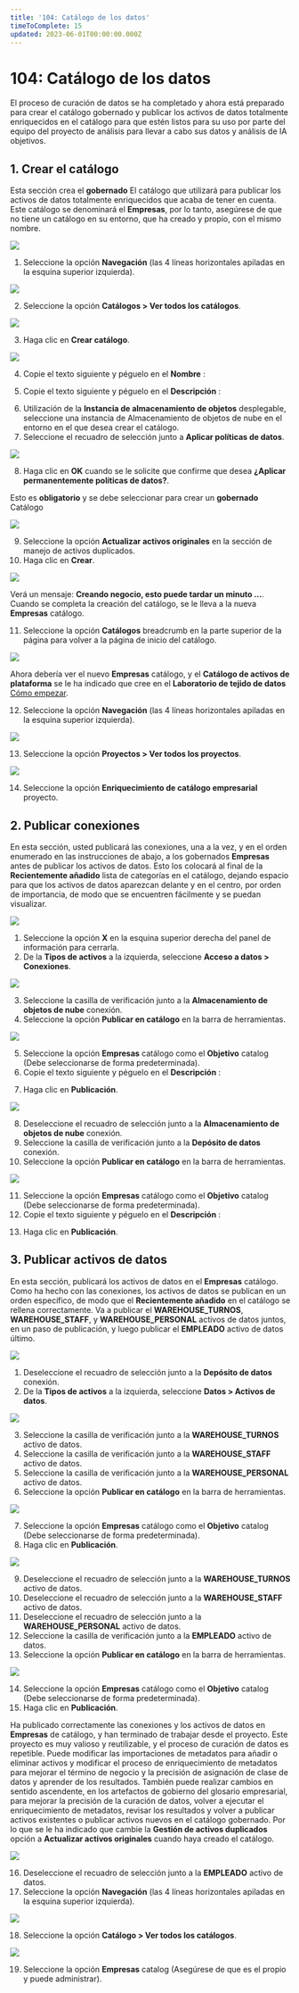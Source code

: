 ```yaml
---
title: '104: Catálogo de los datos'
timeToComplete: 15
updated: 2023-06-01T00:00:00.000Z
---
```

# 104: Catálogo de los datos

El proceso de curación de datos se ha completado y ahora está preparado para crear el catálogo gobernado y publicar los activos de datos totalmente enriquecidos en el catálogo para que estén listos para su uso por parte del equipo del proyecto de análisis para llevar a cabo sus datos y análisis de IA objetivos.

## 1. Crear el catálogo

Esta sección crea el **gobernado** El catálogo que utilizará para publicar los activos de datos totalmente enriquecidos que acaba de tener en cuenta. Este catálogo se denominará el **Empresas**, por lo tanto, asegúrese de que no tiene un catálogo en su entorno, que ha creado y propio, con el mismo nombre.

![](./images/L3/image316.png)

1.  Seleccione la opción **Navegación** (las 4 líneas horizontales apiladas en la esquina superior izquierda).

![](./images/L3/image317.png)

2.  Seleccione la opción **Catálogos > Ver todos los catálogos**.

![](./images/L3/image318.png)

3.  Haga clic en **Crear catálogo**.

![](./images/L3/image319.png)

4.  Copie el texto siguiente y péguelo en el **Nombre** :

<CopyText text="Empresas"/>

5.  Copie el texto siguiente y péguelo en el **Descripción** :

<CopyText text="Este catálogo almacena activos gobernados utilizados por la empresa para proyectos de análisis e IA."/>

6.  Utilización de la **Instancia de almacenamiento de objetos** desplegable, seleccione una instancia de Almacenamiento de objetos de nube en el entorno en el que desea crear el catálogo.
7.  Seleccione el recuadro de selección junto a **Aplicar políticas de datos**.

![](./images/L3/image320.png)

8.  Haga clic en **OK** cuando se le solicite que confirme que desea **¿Aplicar permanentemente políticas de datos?**.

Esto es **obligatorio** y se debe seleccionar para crear un **gobernado** Catálogo

![](./images/L3/image321.png)

9.  Seleccione la opción **Actualizar activos originales** en la sección de manejo de activos duplicados.
10. Haga clic en **Crear**.

![](./images/L3/image322.png)

Verá un mensaje: **Creando negocio, esto puede tardar un minuto ...**. Cuando se completa la creación del catálogo, se le lleva a la nueva **Empresas** catálogo.

11. Seleccione la opción **Catálogos** breadcrumb en la parte superior de la página para volver a la página de inicio del catálogo.

![](./images/L3/image323.png)

Ahora debería ver el nuevo **Empresas** catálogo, y el **Catálogo de activos de plataforma** se le ha indicado que cree en el **Laboratorio de tejido de datos** [Cómo empezar](https://vest.buildlab.cloud/es/wkc/getting-started).

12. Seleccione la opción **Navegación** (las 4 líneas horizontales apiladas en la esquina superior izquierda).

![](./images/L3/image324.png)

13. Seleccione la opción **Proyectos > Ver todos los proyectos**.

![](./images/L3/image325.png)

14. Seleccione la opción **Enriquecimiento de catálogo empresarial** proyecto.

## 2. Publicar conexiones

En esta sección, usted publicará las conexiones, una a la vez, y en el orden enumerado en las instrucciones de abajo, a los gobernados **Empresas** antes de publicar los activos de datos. Esto los colocará al final de la **Recientemente añadido** lista de categorías en el catálogo, dejando espacio para que los activos de datos aparezcan delante y en el centro, por orden de importancia, de modo que se encuentren fácilmente y se puedan visualizar.

![](./images/L3/image326.png)

1.  Seleccione la opción **X** en la esquina superior derecha del panel de información para cerrarla.
2.  De la **Tipos de activos** a la izquierda, seleccione **Acceso a datos > Conexiones**.

![](./images/L3/image327.png)

3.  Seleccione la casilla de verificación junto a la **Almacenamiento de objetos de nube** conexión.
4.  Seleccione la opción **Publicar en catálogo** en la barra de herramientas.

![](./images/L3/image328.png)

5.  Seleccione la opción **Empresas** catálogo como el **Objetivo** catalog (Debe seleccionarse de forma predeterminada).
6.  Copie el texto siguiente y péguelo en el **Descripción** :

<CopyText text="Grupo de IBM Cloud Object Storage que contiene archivos de datos utilizados para la analítica y la IA."/>

7.  Haga clic en **Publicación**.

![](./images/L3/image329.png)

8.  Deseleccione el recuadro de selección junto a la **Almacenamiento de objetos de nube** conexión.
9.  Seleccione la casilla de verificación junto a la **Depósito de datos** conexión.
10. Seleccione la opción **Publicar en catálogo** en la barra de herramientas.

![](./images/L3/image330.png)

11. Seleccione la opción **Empresas** catálogo como el **Objetivo** catalog (Debe seleccionarse de forma predeterminada).
12. Copie el texto siguiente y péguelo en el **Descripción** :

<CopyText text="Base de datos que contiene datos de empresa necesarios para los proyectos de análisis e IA de la empresa."/>

13. Haga clic en **Publicación**.

## 3. Publicar activos de datos

En esta sección, publicará los activos de datos en el **Empresas** catálogo. Como ha hecho con las conexiones, los activos de datos se publican en un orden específico, de modo que el **Recientemente añadido** en el catálogo se rellena correctamente. Va a publicar el **WAREHOUSE_TURNOS**, **WAREHOUSE_STAFF**, y **WAREHOUSE_PERSONAL** activos de datos juntos, en un paso de publicación, y luego publicar el **EMPLEADO** activo de datos último.

![](./images/L3/image331.png)

1.  Deseleccione el recuadro de selección junto a la **Depósito de datos** conexión.
2.  De la **Tipos de activos** a la izquierda, seleccione **Datos > Activos de datos**.

![](./images/L3/image332.png)

3.  Seleccione la casilla de verificación junto a la **WAREHOUSE_TURNOS** activo de datos.
4.  Seleccione la casilla de verificación junto a la **WAREHOUSE_STAFF** activo de datos.
5.  Seleccione la casilla de verificación junto a la **WAREHOUSE_PERSONAL** activo de datos.
6.  Seleccione la opción **Publicar en catálogo** en la barra de herramientas.

![](./images/L3/image333.png)

7.  Seleccione la opción **Empresas** catálogo como el **Objetivo** catalog (Debe seleccionarse de forma predeterminada).
8.  Haga clic en **Publicación**.

![](./images/L3/image334.png)

9.  Deseleccione el recuadro de selección junto a la **WAREHOUSE_TURNOS** activo de datos.
10. Deseleccione el recuadro de selección junto a la **WAREHOUSE_STAFF** activo de datos.
11. Deseleccione el recuadro de selección junto a la **WAREHOUSE_PERSONAL** activo de datos.
12. Seleccione la casilla de verificación junto a la **EMPLEADO** activo de datos.
13. Seleccione la opción **Publicar en catálogo** en la barra de herramientas.

![](./images/L3/image335.png)

14. Seleccione la opción **Empresas** catálogo como el **Objetivo** catalog (Debe seleccionarse de forma predeterminada).
15. Haga clic en **Publicación**.

Ha publicado correctamente las conexiones y los activos de datos en **Empresas** de catálogo, y han terminado de trabajar desde el proyecto. Este proyecto es muy valioso y reutilizable, y el proceso de curación de datos es repetible. Puede modificar las importaciones de metadatos para añadir o eliminar activos y modificar el proceso de enriquecimiento de metadatos para mejorar el término de negocio y la precisión de asignación de clase de datos y aprender de los resultados. También puede realizar cambios en sentido ascendente, en los artefactos de gobierno del glosario empresarial, para mejorar la precisión de la curación de datos, volver a ejecutar el enriquecimiento de metadatos, revisar los resultados y volver a publicar activos existentes o publicar activos nuevos en el catálogo gobernado. Por lo que se le ha indicado que cambie la **Gestión de activos duplicados** opción a **Actualizar activos originales** cuando haya creado el catálogo.

![](./images/L3/image336.png)

16. Deseleccione el recuadro de selección junto a la **EMPLEADO** activo de datos.
17. Seleccione la opción **Navegación** (las 4 líneas horizontales apiladas en la esquina superior izquierda).

![](./images/L3/image337.png)

18. Seleccione la opción **Catálogo > Ver todos los catálogos**.

![](./images/L3/image338.png)

19. Seleccione la opción **Empresas** catalog (Asegúrese de que es el propio y puede administrar).
